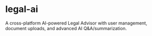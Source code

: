 # legal-ai
A cross-platform AI-powered Legal Advisor with user management, document uploads, and advanced AI Q&amp;A/summarization.
